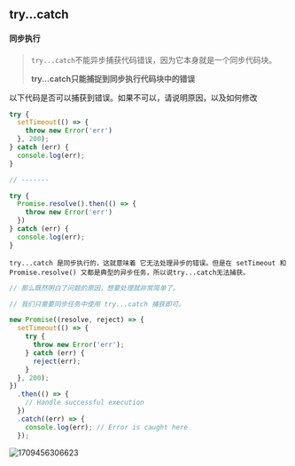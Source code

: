 ## try...catch

#### 同步执行

> `try...catch`不能异步捕获代码错误，因为它本身就是一个同步代码块。
>
> **try...catch只能捕捉到同步执行代码块中的错误**

以下代码是否可以捕获到错误。如果不可以，请说明原因，以及如何修改

```js
try {
  setTimeout(() => {
    throw new Error('err')
  }, 200);
} catch (err) {
  console.log(err);
}

// -------

try {
  Promise.resolve().then(() => {
    throw new Error('err')
  })
} catch (err) {
  console.log(err);
}
```

```
try...catch 是同步执行的，这就意味着 它无法处理异步的错误。但是在 setTimeout 和 Promise.resolve() 又都是典型的异步任务，所以说try...catch无法捕获。
```

```js
// 那么既然明白了问题的原因，想要处理就非常简单了。

// 我们只需要同步任务中使用 try...catch 捕获即可。

new Promise((resolve, reject) => {
  setTimeout(() => {
    try {
      throw new Error('err');
    } catch (err) {
      reject(err);
    }
  }, 200);
})
  .then(() => {
    // Handle successful execution
  })
  .catch((err) => {
    console.log(err); // Error is caught here
  });
```

![1709456306623](C:\Users\Administrator\AppData\Roaming\Typora\typora-user-images\1709456306623.png)